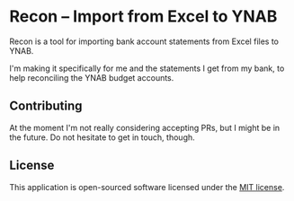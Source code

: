 # Recon – Import from Excel to YNAB

Recon is a tool for importing bank account statements from Excel files to YNAB.

I'm making it specifically for me and the statements I get from my bank, to help reconciling the YNAB budget accounts.

## Contributing

At the moment I'm not really considering accepting PRs, but I might be in the future. Do not hesitate to get in touch, though.

## License

This application is open-sourced software licensed under the [MIT license](https://opensource.org/licenses/MIT).
